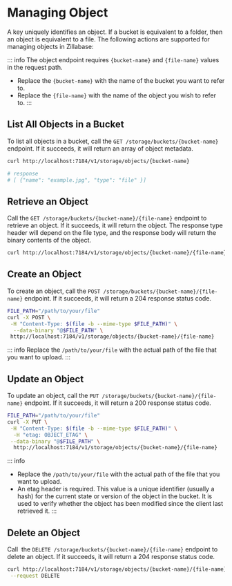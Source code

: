 

# Managing Object

A key uniquely identifies an object. If a bucket is equivalent to a folder, then an object is equivalent to a file. The following actions are supported for managing objects in Zillabase:

::: info
The object endpoint requires `{bucket-name}` and `{file-name}` values in the request path.

- Replace the `{bucket-name}` with the name of the bucket you want to refer to.
- Replace the `{file-name}` with the name of the object you wish to refer to.
:::

## List All Objects in a Bucket

To list all objects in a bucket, call the `GET /storage/buckets/{bucket-name}` endpoint. If it succeeds, it will return an array of object metadata.

```sh
curl http://localhost:7184/v1/storage/objects/{bucket-name}

# response
# [ {"name": "example.jpg", "type": "file" }] 
```

## Retrieve an Object

Call the `GET /storage/buckets/{bucket-name}/{file-name}` endpoint to retrieve an object. If it succeeds, it will return the object. The response type header will depend on the file type, and the response body will return the binary contents of the object.

```sh
curl http://localhost:7184/v1/storage/objects/{bucket-name}/{file-name}
```

## Create an Object

To create an object, call the `POST /storage/buckets/{bucket-name}/{file-name}` endpoint. If it succeeds, it will return a 204 response status code. 

```sh
FILE_PATH="/path/to/your/file"
curl -X POST \
 -H "Content-Type: $(file -b --mime-type $FILE_PATH)" \
  --data-binary "@$FILE_PATH" \
 http://localhost:7184/v1/storage/objects/{bucket-name}/{file-name}
```

::: info
Replace the `/path/to/your/file` with the actual path of the file that you want to upload.
:::

## Update an Object

To update an object, call the `PUT /storage/buckets/{bucket-name}/{file-name}` endpoint. If it succeeds, it will return a 200 response status code. 

```sh
FILE_PATH="/path/to/your/file"
curl -X PUT \
 -H "Content-Type: $(file -b --mime-type $FILE_PATH)" \
  -H "etag: OBJECT_ETAG" \
 --data-binary "@$FILE_PATH" \
  http://localhost:7184/v1/storage/objects/{bucket-name}/{file-name}
```

::: info
- Replace the `/path/to/your/file` with the actual path of the file that you want to upload.
- An etag header is required. This value is a unique identifier (usually a hash) for the current state or version of the object in the bucket. It is used to verify whether the object has been modified since the client last retrieved it.
:::

## Delete an Object

Call  the `DELETE /storage/buckets/{bucket-name}/{file-name}` endpoint to delete an object. If it succeeds, it will return a 204 response status code.

```sh
curl http://localhost:7184/v1/storage/objects/{bucket-name}/{file-name} \
 --request DELETE
```
